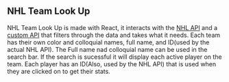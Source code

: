 ## NHL Team Look Up

NHL Team Look Up is made with React, it interacts with the [NHL API](https://github.com/BensBaker35/NHLAPI/blob/master/README.md) and a [custom API](https://github.com/BensBaker35/NHLAPI/blob/master/main.js) that filters through the data and takes what it needs. Each team has their own color and colloquial names, full name, and ID(used by the actual NHL API). The Full name nad colloquial name can be used in the search bar. If the search is sucessful it will display each active player on the team. Each player has an ID(Also, used by the NHL API) that is used when they are clicked on to get their stats.